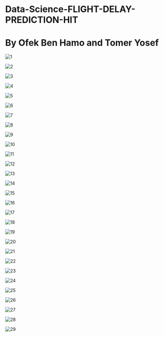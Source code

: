 # Data-Science-FLIGHT-DELAY-PREDICTION-HIT
# By Ofek Ben Hamo and Tomer Yosef 

![1](https://raw.githubusercontent.com/tomeryosef/Data-Science-FLIGHT-DELAY-PREDICTION-HIT/main/Flight%20Delay%20Prediction%20-%20Tomer%20%26%20Ofek/Flight%20Delay%20Prediction%20-%20Tomer%20%26%20Ofek-01.png)

![2]([https://raw.githubusercontent.com/tomeryosef/Data-Science-FLIGHT-DELAY-PREDICTION-HIT/main/Flight%20Delay%20Prediction%20-%20Tomer%20%26%20Ofek/Flight%20Delay%20Prediction%20-%20Tomer%20%26%20Ofek-01.png](?raw=true)](https://github.com/tomeryosef/Data-Science-FLIGHT-DELAY-PREDICTION-HIT/blob/main/Flight%20Delay%20Prediction%20-%20Tomer%20&%20Ofek/Flight%20Delay%20Prediction%20-%20Tomer%20&%20Ofek-02.png))

![3]([https://raw.githubusercontent.com/tomeryosef/Data-Science-FLIGHT-DELAY-PREDICTION-HIT/main/Flight%20Delay%20Prediction%20-%20Tomer%20%26%20Ofek/Flight%20Delay%20Prediction%20-%20Tomer%20%26%20Ofek-01.png](https://github.com/tomeryosef/Data-Science-FLIGHT-DELAY-PREDICTION-HIT/blob/main/Flight%20Delay%20Prediction%20-%20Tomer%20&%20Ofek/Flight%20Delay%20Prediction%20-%20Tomer%20&%20Ofek-03.png?raw=true))

![4]([https://raw.githubusercontent.com/tomeryosef/Data-Science-FLIGHT-DELAY-PREDICTION-HIT/main/Flight%20Delay%20Prediction%20-%20Tomer%20%26%20Ofek/Flight%20Delay%20Prediction%20-%20Tomer%20%26%20Ofek-01.png](https://github.com/tomeryosef/Data-Science-FLIGHT-DELAY-PREDICTION-HIT/blob/main/Flight%20Delay%20Prediction%20-%20Tomer%20&%20Ofek/Flight%20Delay%20Prediction%20-%20Tomer%20&%20Ofek-04.png?raw=true))

![5]([https://raw.githubusercontent.com/tomeryosef/Data-Science-FLIGHT-DELAY-PREDICTION-HIT/main/Flight%20Delay%20Prediction%20-%20Tomer%20%26%20Ofek/Flight%20Delay%20Prediction%20-%20Tomer%20%26%20Ofek-01.png](https://github.com/tomeryosef/Data-Science-FLIGHT-DELAY-PREDICTION-HIT/blob/main/Flight%20Delay%20Prediction%20-%20Tomer%20&%20Ofek/Flight%20Delay%20Prediction%20-%20Tomer%20&%20Ofek-05.png?raw=true))

![6]([https://raw.githubusercontent.com/tomeryosef/Data-Science-FLIGHT-DELAY-PREDICTION-HIT/main/Flight%20Delay%20Prediction%20-%20Tomer%20%26%20Ofek/Flight%20Delay%20Prediction%20-%20Tomer%20%26%20Ofek-01.png](https://github.com/tomeryosef/Data-Science-FLIGHT-DELAY-PREDICTION-HIT/blob/main/Flight%20Delay%20Prediction%20-%20Tomer%20&%20Ofek/Flight%20Delay%20Prediction%20-%20Tomer%20&%20Ofek-06.png?raw=true))

![7]([https://raw.githubusercontent.com/tomeryosef/Data-Science-FLIGHT-DELAY-PREDICTION-HIT/main/Flight%20Delay%20Prediction%20-%20Tomer%20%26%20Ofek/Flight%20Delay%20Prediction%20-%20Tomer%20%26%20Ofek-01.png](https://github.com/tomeryosef/Data-Science-FLIGHT-DELAY-PREDICTION-HIT/blob/main/Flight%20Delay%20Prediction%20-%20Tomer%20&%20Ofek/Flight%20Delay%20Prediction%20-%20Tomer%20&%20Ofek-07.png?raw=true))

![8]([https://raw.githubusercontent.com/tomeryosef/Data-Science-FLIGHT-DELAY-PREDICTION-HIT/main/Flight%20Delay%20Prediction%20-%20Tomer%20%26%20Ofek/Flight%20Delay%20Prediction%20-%20Tomer%20%26%20Ofek-01.png](https://github.com/tomeryosef/Data-Science-FLIGHT-DELAY-PREDICTION-HIT/blob/main/Flight%20Delay%20Prediction%20-%20Tomer%20&%20Ofek/Flight%20Delay%20Prediction%20-%20Tomer%20&%20Ofek-08.png?raw=true))

![9]([https://raw.githubusercontent.com/tomeryosef/Data-Science-FLIGHT-DELAY-PREDICTION-HIT/main/Flight%20Delay%20Prediction%20-%20Tomer%20%26%20Ofek/Flight%20Delay%20Prediction%20-%20Tomer%20%26%20Ofek-01.png](https://github.com/tomeryosef/Data-Science-FLIGHT-DELAY-PREDICTION-HIT/blob/main/Flight%20Delay%20Prediction%20-%20Tomer%20&%20Ofek/Flight%20Delay%20Prediction%20-%20Tomer%20&%20Ofek-09.png?raw=true))

![10]([https://raw.githubusercontent.com/tomeryosef/Data-Science-FLIGHT-DELAY-PREDICTION-HIT/main/Flight%20Delay%20Prediction%20-%20Tomer%20%26%20Ofek/Flight%20Delay%20Prediction%20-%20Tomer%20%26%20Ofek-01.png](https://github.com/tomeryosef/Data-Science-FLIGHT-DELAY-PREDICTION-HIT/blob/main/Flight%20Delay%20Prediction%20-%20Tomer%20&%20Ofek/Flight%20Delay%20Prediction%20-%20Tomer%20&%20Ofek-10.png?raw=true))

![11]([https://raw.githubusercontent.com/tomeryosef/Data-Science-FLIGHT-DELAY-PREDICTION-HIT/main/Flight%20Delay%20Prediction%20-%20Tomer%20%26%20Ofek/Flight%20Delay%20Prediction%20-%20Tomer%20%26%20Ofek-01.png](https://github.com/tomeryosef/Data-Science-FLIGHT-DELAY-PREDICTION-HIT/blob/main/Flight%20Delay%20Prediction%20-%20Tomer%20&%20Ofek/Flight%20Delay%20Prediction%20-%20Tomer%20&%20Ofek-11.png?raw=true))

![12]([https://raw.githubusercontent.com/tomeryosef/Data-Science-FLIGHT-DELAY-PREDICTION-HIT/main/Flight%20Delay%20Prediction%20-%20Tomer%20%26%20Ofek/Flight%20Delay%20Prediction%20-%20Tomer%20%26%20Ofek-01.png](https://github.com/tomeryosef/Data-Science-FLIGHT-DELAY-PREDICTION-HIT/blob/main/Flight%20Delay%20Prediction%20-%20Tomer%20&%20Ofek/Flight%20Delay%20Prediction%20-%20Tomer%20&%20Ofek-12.png?raw=true))

![13]([https://raw.githubusercontent.com/tomeryosef/Data-Science-FLIGHT-DELAY-PREDICTION-HIT/main/Flight%20Delay%20Prediction%20-%20Tomer%20%26%20Ofek/Flight%20Delay%20Prediction%20-%20Tomer%20%26%20Ofek-01.png](https://github.com/tomeryosef/Data-Science-FLIGHT-DELAY-PREDICTION-HIT/blob/main/Flight%20Delay%20Prediction%20-%20Tomer%20&%20Ofek/Flight%20Delay%20Prediction%20-%20Tomer%20&%20Ofek-13.png?raw=true))

![14]([https://raw.githubusercontent.com/tomeryosef/Data-Science-FLIGHT-DELAY-PREDICTION-HIT/main/Flight%20Delay%20Prediction%20-%20Tomer%20%26%20Ofek/Flight%20Delay%20Prediction%20-%20Tomer%20%26%20Ofek-01.png](https://github.com/tomeryosef/Data-Science-FLIGHT-DELAY-PREDICTION-HIT/blob/main/Flight%20Delay%20Prediction%20-%20Tomer%20&%20Ofek/Flight%20Delay%20Prediction%20-%20Tomer%20&%20Ofek-14.png?raw=true))

![15]([https://raw.githubusercontent.com/tomeryosef/Data-Science-FLIGHT-DELAY-PREDICTION-HIT/main/Flight%20Delay%20Prediction%20-%20Tomer%20%26%20Ofek/Flight%20Delay%20Prediction%20-%20Tomer%20%26%20Ofek-01.png](https://github.com/tomeryosef/Data-Science-FLIGHT-DELAY-PREDICTION-HIT/blob/main/Flight%20Delay%20Prediction%20-%20Tomer%20&%20Ofek/Flight%20Delay%20Prediction%20-%20Tomer%20&%20Ofek-15.png?raw=true))

![16]([https://raw.githubusercontent.com/tomeryosef/Data-Science-FLIGHT-DELAY-PREDICTION-HIT/main/Flight%20Delay%20Prediction%20-%20Tomer%20%26%20Ofek/Flight%20Delay%20Prediction%20-%20Tomer%20%26%20Ofek-01.png](https://github.com/tomeryosef/Data-Science-FLIGHT-DELAY-PREDICTION-HIT/blob/main/Flight%20Delay%20Prediction%20-%20Tomer%20&%20Ofek/Flight%20Delay%20Prediction%20-%20Tomer%20&%20Ofek-16.png?raw=true))

![17]([https://raw.githubusercontent.com/tomeryosef/Data-Science-FLIGHT-DELAY-PREDICTION-HIT/main/Flight%20Delay%20Prediction%20-%20Tomer%20%26%20Ofek/Flight%20Delay%20Prediction%20-%20Tomer%20%26%20Ofek-01.png](https://github.com/tomeryosef/Data-Science-FLIGHT-DELAY-PREDICTION-HIT/blob/main/Flight%20Delay%20Prediction%20-%20Tomer%20&%20Ofek/Flight%20Delay%20Prediction%20-%20Tomer%20&%20Ofek-17.png?raw=true))

![18]([https://raw.githubusercontent.com/tomeryosef/Data-Science-FLIGHT-DELAY-PREDICTION-HIT/main/Flight%20Delay%20Prediction%20-%20Tomer%20%26%20Ofek/Flight%20Delay%20Prediction%20-%20Tomer%20%26%20Ofek-01.png](https://github.com/tomeryosef/Data-Science-FLIGHT-DELAY-PREDICTION-HIT/blob/main/Flight%20Delay%20Prediction%20-%20Tomer%20&%20Ofek/Flight%20Delay%20Prediction%20-%20Tomer%20&%20Ofek-18.png?raw=true))

![19]([https://raw.githubusercontent.com/tomeryosef/Data-Science-FLIGHT-DELAY-PREDICTION-HIT/main/Flight%20Delay%20Prediction%20-%20Tomer%20%26%20Ofek/Flight%20Delay%20Prediction%20-%20Tomer%20%26%20Ofek-01.png](https://github.com/tomeryosef/Data-Science-FLIGHT-DELAY-PREDICTION-HIT/blob/main/Flight%20Delay%20Prediction%20-%20Tomer%20&%20Ofek/Flight%20Delay%20Prediction%20-%20Tomer%20&%20Ofek-19.png?raw=true))

![20]([https://raw.githubusercontent.com/tomeryosef/Data-Science-FLIGHT-DELAY-PREDICTION-HIT/main/Flight%20Delay%20Prediction%20-%20Tomer%20%26%20Ofek/Flight%20Delay%20Prediction%20-%20Tomer%20%26%20Ofek-01.png](https://github.com/tomeryosef/Data-Science-FLIGHT-DELAY-PREDICTION-HIT/blob/main/Flight%20Delay%20Prediction%20-%20Tomer%20&%20Ofek/Flight%20Delay%20Prediction%20-%20Tomer%20&%20Ofek-20.png?raw=true))

![21]([https://raw.githubusercontent.com/tomeryosef/Data-Science-FLIGHT-DELAY-PREDICTION-HIT/main/Flight%20Delay%20Prediction%20-%20Tomer%20%26%20Ofek/Flight%20Delay%20Prediction%20-%20Tomer%20%26%20Ofek-01.png](https://github.com/tomeryosef/Data-Science-FLIGHT-DELAY-PREDICTION-HIT/blob/main/Flight%20Delay%20Prediction%20-%20Tomer%20&%20Ofek/Flight%20Delay%20Prediction%20-%20Tomer%20&%20Ofek-21.png?raw=true))

![22]([https://raw.githubusercontent.com/tomeryosef/Data-Science-FLIGHT-DELAY-PREDICTION-HIT/main/Flight%20Delay%20Prediction%20-%20Tomer%20%26%20Ofek/Flight%20Delay%20Prediction%20-%20Tomer%20%26%20Ofek-01.png](https://github.com/tomeryosef/Data-Science-FLIGHT-DELAY-PREDICTION-HIT/blob/main/Flight%20Delay%20Prediction%20-%20Tomer%20&%20Ofek/Flight%20Delay%20Prediction%20-%20Tomer%20&%20Ofek-22.png?raw=true))

![23]([https://raw.githubusercontent.com/tomeryosef/Data-Science-FLIGHT-DELAY-PREDICTION-HIT/main/Flight%20Delay%20Prediction%20-%20Tomer%20%26%20Ofek/Flight%20Delay%20Prediction%20-%20Tomer%20%26%20Ofek-01.png](https://github.com/tomeryosef/Data-Science-FLIGHT-DELAY-PREDICTION-HIT/blob/main/Flight%20Delay%20Prediction%20-%20Tomer%20&%20Ofek/Flight%20Delay%20Prediction%20-%20Tomer%20&%20Ofek-23.png?raw=true))

![24]([https://raw.githubusercontent.com/tomeryosef/Data-Science-FLIGHT-DELAY-PREDICTION-HIT/main/Flight%20Delay%20Prediction%20-%20Tomer%20%26%20Ofek/Flight%20Delay%20Prediction%20-%20Tomer%20%26%20Ofek-01.png](https://github.com/tomeryosef/Data-Science-FLIGHT-DELAY-PREDICTION-HIT/blob/main/Flight%20Delay%20Prediction%20-%20Tomer%20&%20Ofek/Flight%20Delay%20Prediction%20-%20Tomer%20&%20Ofek-24.png?raw=true))

![25]([https://raw.githubusercontent.com/tomeryosef/Data-Science-FLIGHT-DELAY-PREDICTION-HIT/main/Flight%20Delay%20Prediction%20-%20Tomer%20%26%20Ofek/Flight%20Delay%20Prediction%20-%20Tomer%20%26%20Ofek-01.png](https://github.com/tomeryosef/Data-Science-FLIGHT-DELAY-PREDICTION-HIT/blob/main/Flight%20Delay%20Prediction%20-%20Tomer%20&%20Ofek/Flight%20Delay%20Prediction%20-%20Tomer%20&%20Ofek-25.png?raw=true))

![26]([https://raw.githubusercontent.com/tomeryosef/Data-Science-FLIGHT-DELAY-PREDICTION-HIT/main/Flight%20Delay%20Prediction%20-%20Tomer%20%26%20Ofek/Flight%20Delay%20Prediction%20-%20Tomer%20%26%20Ofek-01.png](https://github.com/tomeryosef/Data-Science-FLIGHT-DELAY-PREDICTION-HIT/blob/main/Flight%20Delay%20Prediction%20-%20Tomer%20&%20Ofek/Flight%20Delay%20Prediction%20-%20Tomer%20&%20Ofek-26.png?raw=true))

![27]([https://raw.githubusercontent.com/tomeryosef/Data-Science-FLIGHT-DELAY-PREDICTION-HIT/main/Flight%20Delay%20Prediction%20-%20Tomer%20%26%20Ofek/Flight%20Delay%20Prediction%20-%20Tomer%20%26%20Ofek-01.png](https://github.com/tomeryosef/Data-Science-FLIGHT-DELAY-PREDICTION-HIT/blob/main/Flight%20Delay%20Prediction%20-%20Tomer%20&%20Ofek/Flight%20Delay%20Prediction%20-%20Tomer%20&%20Ofek-27.png?raw=true))

![28]([https://raw.githubusercontent.com/tomeryosef/Data-Science-FLIGHT-DELAY-PREDICTION-HIT/main/Flight%20Delay%20Prediction%20-%20Tomer%20%26%20Ofek/Flight%20Delay%20Prediction%20-%20Tomer%20%26%20Ofek-01.png](https://github.com/tomeryosef/Data-Science-FLIGHT-DELAY-PREDICTION-HIT/blob/main/Flight%20Delay%20Prediction%20-%20Tomer%20&%20Ofek/Flight%20Delay%20Prediction%20-%20Tomer%20&%20Ofek-28.png?raw=true))

![29]([https://raw.githubusercontent.com/tomeryosef/Data-Science-FLIGHT-DELAY-PREDICTION-HIT/main/Flight%20Delay%20Prediction%20-%20Tomer%20%26%20Ofek/Flight%20Delay%20Prediction%20-%20Tomer%20%26%20Ofek-01.png](https://github.com/tomeryosef/Data-Science-FLIGHT-DELAY-PREDICTION-HIT/blob/main/Flight%20Delay%20Prediction%20-%20Tomer%20&%20Ofek/Flight%20Delay%20Prediction%20-%20Tomer%20&%20Ofek-29.png?raw=true))
